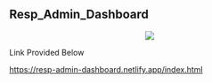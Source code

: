 ## Resp_Admin_Dashboard


<div align ="center">
  <img src="https://readme-typing-svg.herokuapp.com?font=Wallpoet&color=%236FDA44&size=32&center=true&vCenter=true&width=600&height=50&lines=Hi+there+,+This+is+A+Responsive Adming Dashboard;alt="Headline" /> 
</div>

Link Provided Below

https://resp-admin-dashboard.netlify.app/index.html
